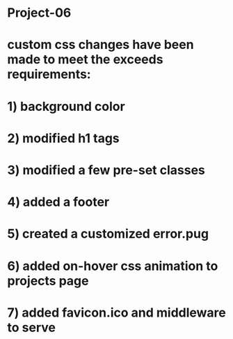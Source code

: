 # Project-06
# custom css changes have been made to meet the exceeds requirements:
# 1) background color
# 2) modified h1 tags
# 3) modified a few pre-set classes
# 4) added a footer
# 5) created a customized error.pug
# 6) added on-hover css animation to projects page
# 7) added favicon.ico and middleware to serve